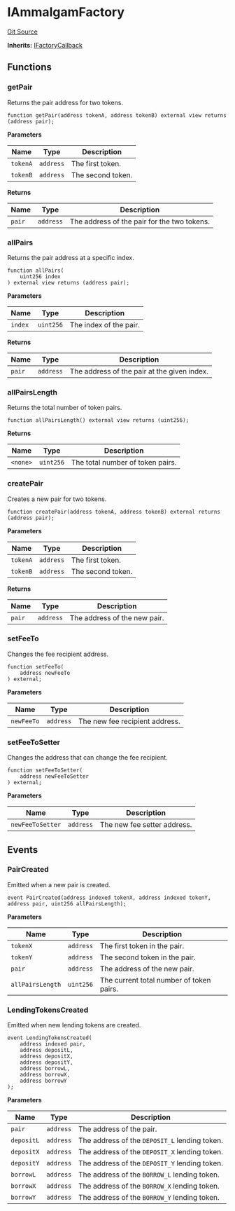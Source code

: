 # IAmmalgamFactory
[Git Source](https://github.com/Ammalgam-Protocol/core-v1/blob/82dff11576b9df76b675736dba889653cf737de9/contracts/interfaces/factories/IAmmalgamFactory.sol)

**Inherits:**
[IFactoryCallback](/docs/developer-guide/contracts/interfaces/factories/IFactoryCallback.sol/interface.IFactoryCallback.md)


## Functions
### getPair

Returns the pair address for two tokens.


```solidity
function getPair(address tokenA, address tokenB) external view returns (address pair);
```
**Parameters**

|Name|Type|Description|
|----|----|-----------|
|`tokenA`|`address`|The first token.|
|`tokenB`|`address`|The second token.|

**Returns**

|Name|Type|Description|
|----|----|-----------|
|`pair`|`address`|The address of the pair for the two tokens.|


### allPairs

Returns the pair address at a specific index.


```solidity
function allPairs(
    uint256 index
) external view returns (address pair);
```
**Parameters**

|Name|Type|Description|
|----|----|-----------|
|`index`|`uint256`|The index of the pair.|

**Returns**

|Name|Type|Description|
|----|----|-----------|
|`pair`|`address`|The address of the pair at the given index.|


### allPairsLength

Returns the total number of token pairs.


```solidity
function allPairsLength() external view returns (uint256);
```
**Returns**

|Name|Type|Description|
|----|----|-----------|
|`<none>`|`uint256`|The total number of token pairs.|


### createPair

Creates a new pair for two tokens.


```solidity
function createPair(address tokenA, address tokenB) external returns (address pair);
```
**Parameters**

|Name|Type|Description|
|----|----|-----------|
|`tokenA`|`address`|The first token.|
|`tokenB`|`address`|The second token.|

**Returns**

|Name|Type|Description|
|----|----|-----------|
|`pair`|`address`|The address of the new pair.|


### setFeeTo

Changes the fee recipient address.


```solidity
function setFeeTo(
    address newFeeTo
) external;
```
**Parameters**

|Name|Type|Description|
|----|----|-----------|
|`newFeeTo`|`address`|The new fee recipient address.|


### setFeeToSetter

Changes the address that can change the fee recipient.


```solidity
function setFeeToSetter(
    address newFeeToSetter
) external;
```
**Parameters**

|Name|Type|Description|
|----|----|-----------|
|`newFeeToSetter`|`address`|The new fee setter address.|


## Events
### PairCreated
Emitted when a new pair is created.


```solidity
event PairCreated(address indexed tokenX, address indexed tokenY, address pair, uint256 allPairsLength);
```

**Parameters**

|Name|Type|Description|
|----|----|-----------|
|`tokenX`|`address`|The first token in the pair.|
|`tokenY`|`address`|The second token in the pair.|
|`pair`|`address`|The address of the new pair.|
|`allPairsLength`|`uint256`|The current total number of token pairs.|

### LendingTokensCreated
Emitted when new lending tokens are created.


```solidity
event LendingTokensCreated(
    address indexed pair,
    address depositL,
    address depositX,
    address depositY,
    address borrowL,
    address borrowX,
    address borrowY
);
```

**Parameters**

|Name|Type|Description|
|----|----|-----------|
|`pair`|`address`|The address of the pair.|
|`depositL`|`address`|The address of the `DEPOSIT_L` lending token.|
|`depositX`|`address`|The address of the `DEPOSIT_X` lending token.|
|`depositY`|`address`|The address of the `DEPOSIT_Y` lending token.|
|`borrowL`|`address`|The address of the `BORROW_L` lending token.|
|`borrowX`|`address`|The address of the `BORROW_X` lending token.|
|`borrowY`|`address`|The address of the `BORROW_Y` lending token.|

